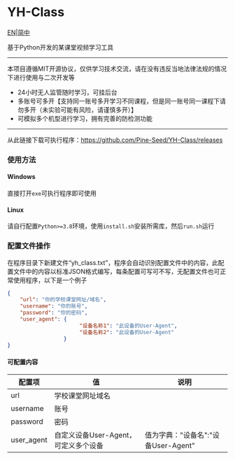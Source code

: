 # YH-Class

[EN](https://github.com/Pine-Seed/YH-Class/blob/main/README.md)|[简中]()

基于Python开发的某课堂视频学习工具

------

本项目遵循MIT开源协议，仅供学习技术交流，请在没有违反当地法律法规的情况下进行使用与二次开发等

- 24小时无人监管随时学习，可挂后台
- 多账号可多开【支持同一账号多开学习不同课程，但是同一账号同一课程下请勿多开（未实验可能有风险，请谨慎多开）】
- 可模拟多个机型进行学习，拥有完善的防检测功能

------

从此链接下载可执行程序：https://github.com/Pine-Seed/YH-Class/releases

### 使用方法

#### Windows

直接打开`exe`可执行程序即可使用

#### Linux

请自行配置`Python>=3.8`环境，使用`install.sh`安装所需库，然后`run.sh`运行

### 配置文件操作

在程序目录下新建文件“yh_class.txt”，程序会自动识别配置文件中的内容，此配置文件中的内容以标准JSON格式编写，每条配置可写可不写，无配置文件也可正常使用程序，以下是一个例子

```json
{
    "url": "你的学校课堂网址/域名",
    "username": "你的账号",
    "password": "你的密码",
    "user_agent": {
                       "设备名称1": "此设备的User-Agent",
                       "设备名称2": "此设备的User-Agent"
                  }
}
```

#### 可配置内容

| 配置项     | 值                                   | 说明                                |
| ---------- | ------------------------------------ | ----------------------------------- |
| url        | 学校课堂网址域名                     |                                     |
| username   | 账号                                 |                                     |
| password   | 密码                                 |                                     |
| user_agent | 自定义设备User-Agent，可定义多个设备 | 值为字典："设备名":"设备User-Agent" |

